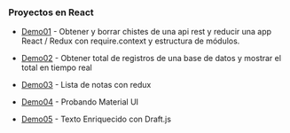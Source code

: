 ### Proyectos en React

- [Demo01](https://github.com/Beor18/proyectos-con-react/tree/master/demo001) - Obtener y borrar chistes de una api rest y reducir una app React / Redux con require.context y estructura de módulos.

- [Demo02](https://github.com/Beor18/proyectos-con-react/tree/master/demo002) - Obtener total de registros de una base de datos y mostrar el total en tiempo real

- [Demo03](https://github.com/Beor18/proyectos-con-react/tree/master/demo003) - Lista de notas con redux

- [Demo04](https://github.com/Beor18/proyectos-con-react/tree/master/demo004) - Probando Material UI

- [Demo05](https://github.com/Beor18/proyectos-con-react/tree/master/demo005) - Texto Enriquecido con Draft.js
